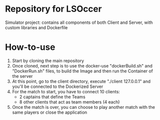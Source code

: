 Repository for LSOccer 
=========
Simulator project:
contains all components of both Client and Server, with custom libraries and Dockerfile

# How-to-use
1. Start by cloning the main repository
2. Once cloned, next step is to use the docker-use "dockerBuild.sh" and "DockerRun.sh" files,
    to build the Image and then run the Container of the server  
3. At this point, go to the client directory, execute "./client 127.0.0.1" and you'll be connected to the Dockerized Server
4. For the match to start, you have to connect 10 clients: 
    - 2 captains that define the Teams
    - 8 other clients that act as team members (4 each)
5. Once the match is over, you can choose to play another match with the same players or close the application  
